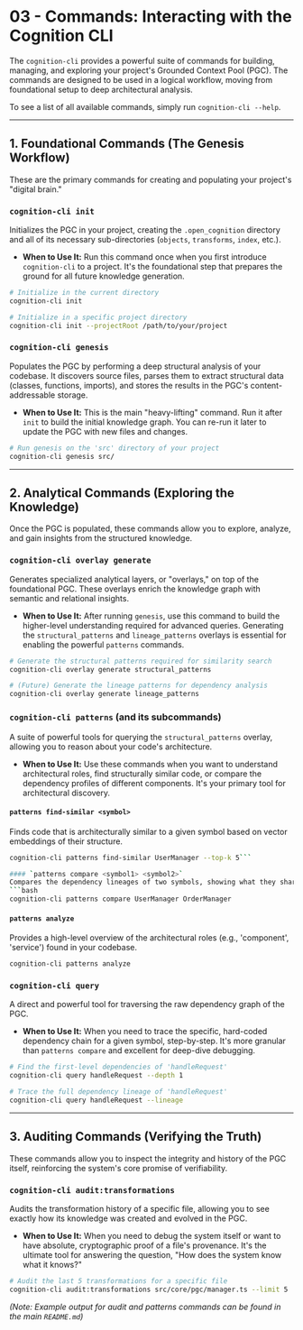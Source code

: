 # 03 - Commands: Interacting with the Cognition CLI

The `cognition-cli` provides a powerful suite of commands for building, managing, and exploring your project's Grounded Context Pool (PGC). The commands are designed to be used in a logical workflow, moving from foundational setup to deep architectural analysis.

To see a list of all available commands, simply run `cognition-cli --help`.

---

## 1. Foundational Commands (The Genesis Workflow)

These are the primary commands for creating and populating your project's "digital brain."

### **`cognition-cli init`**

Initializes the PGC in your project, creating the `.open_cognition` directory and all of its necessary sub-directories (`objects`, `transforms`, `index`, etc.).

- **When to Use It:** Run this command once when you first introduce `cognition-cli` to a project. It's the foundational step that prepares the ground for all future knowledge generation.

```bash
# Initialize in the current directory
cognition-cli init

# Initialize in a specific project directory
cognition-cli init --projectRoot /path/to/your/project
```

### **`cognition-cli genesis`**

Populates the PGC by performing a deep structural analysis of your codebase. It discovers source files, parses them to extract structural data (classes, functions, imports), and stores the results in the PGC's content-addressable storage.

- **When to Use It:** This is the main "heavy-lifting" command. Run it after `init` to build the initial knowledge graph. You can re-run it later to update the PGC with new files and changes.

```bash
# Run genesis on the 'src' directory of your project
cognition-cli genesis src/
```

---

## 2. Analytical Commands (Exploring the Knowledge)

Once the PGC is populated, these commands allow you to explore, analyze, and gain insights from the structured knowledge.

### **`cognition-cli overlay generate`**

Generates specialized analytical layers, or "overlays," on top of the foundational PGC. These overlays enrich the knowledge graph with semantic and relational insights.

- **When to Use It:** After running `genesis`, use this command to build the higher-level understanding required for advanced queries. Generating the `structural_patterns` and `lineage_patterns` overlays is essential for enabling the powerful `patterns` commands.

```bash
# Generate the structural patterns required for similarity search
cognition-cli overlay generate structural_patterns

# (Future) Generate the lineage patterns for dependency analysis
cognition-cli overlay generate lineage_patterns
```

### **`cognition-cli patterns`** (and its subcommands)

A suite of powerful tools for querying the `structural_patterns` overlay, allowing you to reason about your code's architecture.

- **When to Use It:** Use these commands when you want to understand architectural roles, find structurally similar code, or compare the dependency profiles of different components. It's your primary tool for architectural discovery.

#### `patterns find-similar <symbol>`

Finds code that is architecturally similar to a given symbol based on vector embeddings of their structure.

````bash
cognition-cli patterns find-similar UserManager --top-k 5```

#### `patterns compare <symbol1> <symbol2>`
Compares the dependency lineages of two symbols, showing what they share and what is unique to each.
```bash
cognition-cli patterns compare UserManager OrderManager
````

#### `patterns analyze`

Provides a high-level overview of the architectural roles (e.g., 'component', 'service') found in your codebase.

```bash
cognition-cli patterns analyze
```

### **`cognition-cli query`**

A direct and powerful tool for traversing the raw dependency graph of the PGC.

- **When to Use It:** When you need to trace the specific, hard-coded dependency chain for a given symbol, step-by-step. It's more granular than `patterns compare` and excellent for deep-dive debugging.

```bash
# Find the first-level dependencies of 'handleRequest'
cognition-cli query handleRequest --depth 1

# Trace the full dependency lineage of 'handleRequest'
cognition-cli query handleRequest --lineage
```

---

## 3. Auditing Commands (Verifying the Truth)

These commands allow you to inspect the integrity and history of the PGC itself, reinforcing the system's core promise of verifiability.

### **`cognition-cli audit:transformations`**

Audits the transformation history of a specific file, allowing you to see exactly how its knowledge was created and evolved in the PGC.

- **When to Use It:** When you need to debug the system itself or want to have absolute, cryptographic proof of a file's provenance. It's the ultimate tool for answering the question, "How does the system know what it knows?"

```bash
# Audit the last 5 transformations for a specific file
cognition-cli audit:transformations src/core/pgc/manager.ts --limit 5
```

_(Note: Example output for audit and patterns commands can be found in the main `README.md`)_
